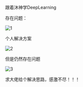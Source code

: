 跟着沐神学DeepLearning

存在问题：

![1](ScreenShots\DL\ScreenShots\1.png)

个人解决方案

![2](..\DL\ScreenShots\2.png)

但是仍然存在问题

![3](..\DL\ScreenShots\3.png)

求大佬给个解决思路，感激不尽！！！

